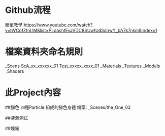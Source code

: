 # Github流程

簡單教學 https://www.youtube.com/watch?v=tWCofZtnLlM&list=PLdashfEvJVDC8SUwtUdSdnwY_bA7k7nkm&index=1

# 檔案資料夾命名規則

_Scens
  ScA_xx_xxxxxx_01
  Test_xxxxx_xxxx_01
_Materials
_Textures
_Models
_Shaders


# 此Project內容
##腳色
四種Particle 組成的腳色身體
檔案: _Scenes/the_One_03

##漣漪測試

##煙霧

##

